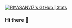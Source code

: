 [![RIYASANVI7's GitHub | Stats](https://stats.quine.sh/RIYASANVI7/github?theme=dark)](https://quine.sh)
### Hi there 👋

<!--
**RIYASANVI7/RIYASANVI7** is a ✨ _special_ ✨ repository because its `README.md` (this file) appears on your GitHub profile.

Here are some ideas to get you started:

- 🔭 I’m currently working on ...
- 🌱 I’m currently learning ...
- 👯 I’m looking to collaborate on ...
- 🤔 I’m looking for help with ...
- 💬 Ask me about ...
- 📫 How to reach me: ...
- 😄 Pronouns: ...
- ⚡ Fun fact: ...
-->
